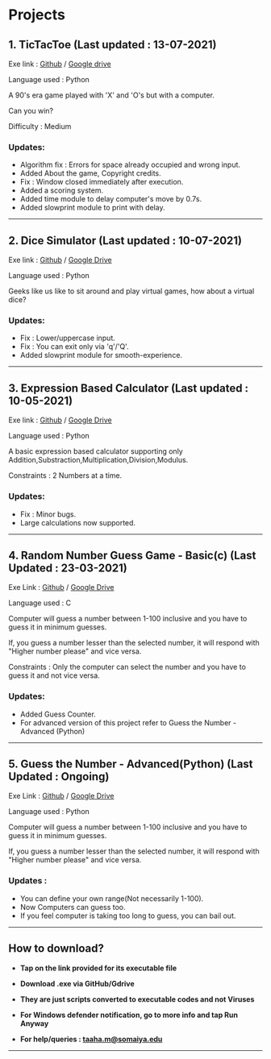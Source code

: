 
# Projects


## 1. TicTacToe (Last updated : 13-07-2021)

Exe link : [Github](https://github.com/taaaahahaha/exe/blob/7d3ad6231ca5dab3594db8c974ad54b2f442bf62/TicTacToe/TicTacToe.exe) / [Google drive](https://drive.google.com/file/d/1BMqRJfgT4-fqPxP4RgKhqElZUCYP0GyP/view?usp=sharing)

Language used : Python

A 90's era game played with 'X' and 'O's but with a computer.

Can you win?

Difficulty : Medium 

### Updates:

- Algorithm fix : Errors for space already occupied and wrong input.
- Added About the game, Copyright credits.
- Fix : Window closed immediately after execution.
- Added a scoring system.
- Added time module to delay computer's move by 0.7s.
- Added slowprint module to print with delay.

<hr />

## 2. Dice Simulator (Last updated : 10-07-2021)

Exe link : [Github](https://github.com/taaaahahaha/exe/blob/e2cb6e57c4c59962aff2ebf81d9b27f1d3a8aaf3/DiceSimulator/DiceSimulator.exe) / [Google Drive](https://drive.google.com/file/d/1Mwp7Zo8-VYc7so0ZuCFL8_aGmJUCM1r3/view?usp=sharing)

Language used : Python

Geeks like us like to sit around and play virtual games, how about a virtual dice?

### Updates:

- Fix : Lower/uppercase input.
- Fix : You can exit only via 'q'/'Q'.
- Added slowprint module for smooth-experience.

<hr />

## 3. Expression Based Calculator (Last updated : 10-05-2021)

Exe link : [Github](https://github.com/taaaahahaha/exe/blob/72968496dc1a0ad8f5d23fa376c25f3686e34ce4/ExpCalci/ExpCalci.exe) / [Google Drive](https://drive.google.com/file/d/1Sbm2LvtFsRfzxup4kHjFM0O0TIl5bpmA/view?usp=sharing)

Language used : Python

A basic expression based calculator supporting only Addition,Substraction,Multiplication,Division,Modulus.

Constraints : 2 Numbers at a time.

### Updates:

- Fix : Minor bugs.
- Large calculations now supported.

<hr />

## 4. Random Number Guess Game - Basic(c) (Last Updated : 23-03-2021)

Exe Link : [Github](https://github.com/taaaahahaha/exe/blob/14ee29883e634a2487f00d7df8a1eb61f1ced98b/RandGuessC/RandomNumberGuesser.exe) / [Google Drive](https://drive.google.com/file/d/19XpAV_CCLfHvOWr-i7GWYiL1AOm1kiXA/view?usp=sharing)

Language used : C

Computer will guess a number between 1-100 inclusive and you have to guess it in minimum guesses.

If, you guess a number lesser than the selected number, it will respond with "Higher number please" and vice versa.

Constraints : Only the computer can select the number and you have to guess it and not vice versa. 

### Updates:

- Added Guess Counter.
- For advanced version of this project refer to Guess the Number - Advanced (Python)

<hr />

## 5. Guess the Number - Advanced(Python) (Last Updated : Ongoing)

Exe Link : [Github](#) / [Google Drive](#)

Language used : Python

Computer will guess a number between 1-100 inclusive and you have to guess it in minimum guesses.

If, you guess a number lesser than the selected number, it will respond with "Higher number please" and vice versa.

### Updates :

-  You can define your own range(Not necessarily 1-100).
-  Now Computers can guess too.
-  If you feel computer is taking too long to guess, you can bail out.











<hr />

## How to download?

- __Tap on the link provided for its executable file__

- __Download .exe via GitHub/Gdrive__

- __They are just scripts converted to executable codes and not Viruses__

- __For Windows defender notification, go to more info and tap Run Anyway__

- __For help/queries : [taaha.m@somaiya.edu](mailto:taaha.m@somaiya.edu)__



<hr />


